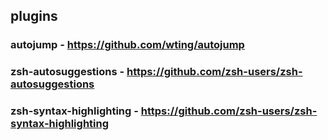 ## plugins

### autojump - https://github.com/wting/autojump

### zsh-autosuggestions - https://github.com/zsh-users/zsh-autosuggestions

### zsh-syntax-highlighting - https://github.com/zsh-users/zsh-syntax-highlighting
